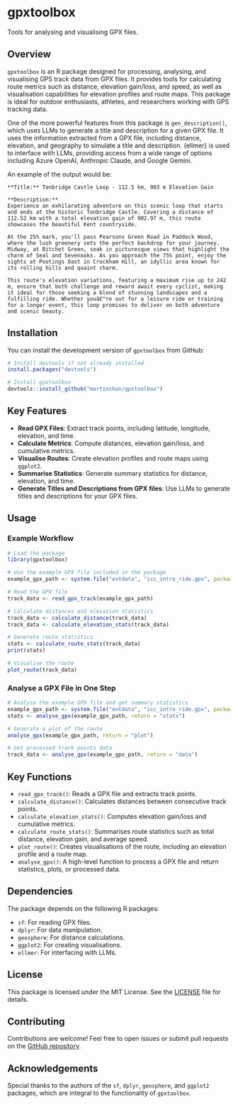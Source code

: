 # gpxtoolbox

Tools for analysing and visualising GPX files.

## Overview

`gpxtoolbox` is an R package designed for processing, analysing, and visualising GPS track data from GPX files. It provides tools for calculating route metrics such as distance, elevation gain/loss, and speed, as well as visualisation capabilities for elevation profiles and route maps. This package is ideal for outdoor enthusiasts, athletes, and researchers working with GPS tracking data.

One of the more powerful features from this package is `gen_description()`, which uses LLMs to generate a title and description for a given GPX file. It uses the information extracted from a GPX file, including distance, elevation, and geography to simulate a title and description. {ellmer} is used to interface with LLMs, providing access from a wide range of options including Azure OpenAI, Anthropic Claude, and Google Gemini. 

An example of the output would be:
```
**Title:** Tonbridge Castle Loop - 112.5 km, 903 m Elevation Gain

**Description:**  
Experience an exhilarating adventure on this scenic loop that starts and ends at the historic Tonbridge Castle. Covering a distance of 112.52 km with a total elevation gain of 902.97 m, this route showcases the beautiful Kent countryside. 

At the 25% mark, you'll pass Pearsons Green Road in Paddock Wood, where the lush greenery sets the perfect backdrop for your journey. Midway, at Bitchet Green, soak in picturesque views that highlight the charm of Seal and Sevenoaks. As you approach the 75% point, enjoy the sights at Pootings Oast in Crockham Hill, an idyllic area known for its rolling hills and quaint charm.

This route's elevation variations, featuring a maximum rise up to 242 m, ensure that both challenge and reward await every cyclist, making it ideal for those seeking a blend of stunning landscapes and a fulfilling ride. Whether youâ€™re out for a leisure ride or training for a longer event, this loop promises to deliver on both adventure and scenic beauty.
```


## Installation

You can install the development version of `gpxtoolbox` from GitHub:

```r
# Install devtools if not already installed
install.packages("devtools")

# Install gpxtoolbox
devtools::install_github("martinchan/gpxtoolbox")
```

## Key Features

- **Read GPX Files**: Extract track points, including latitude, longitude, elevation, and time.
- **Calculate Metrics**: Compute distances, elevation gain/loss, and cumulative metrics.
- **Visualise Routes**: Create elevation profiles and route maps using `ggplot2`.
- **Summarise Statistics**: Generate summary statistics for distance, elevation, and time.
- **Generate Titles and Descriptions from GPX files**: Use LLMs to generate titles and descriptions for your GPX files.

## Usage

### Example Workflow

```r
# Load the package
library(gpxtoolbox)

# Use the example GPX file included in the package
example_gpx_path <- system.file("extdata", "icc_intro_ride.gpx", package = "gpxtoolbox")

# Read the GPX file
track_data <- read_gpx_track(example_gpx_path)

# Calculate distances and elevation statistics
track_data <- calculate_distance(track_data)
track_data <- calculate_elevation_stats(track_data)

# Generate route statistics
stats <- calculate_route_stats(track_data)
print(stats)

# Visualise the route
plot_route(track_data)
```

### Analyse a GPX File in One Step

```r
# Analyse the example GPX file and get summary statistics
example_gpx_path <- system.file("extdata", "icc_intro_ride.gpx", package = "gpxtoolbox")
stats <- analyse_gpx(example_gpx_path, return = "stats")

# Generate a plot of the route
analyse_gpx(example_gpx_path, return = "plot")

# Get processed track points data
track_data <- analyse_gpx(example_gpx_path, return = "data")
```

## Key Functions

- `read_gpx_track()`: Reads a GPX file and extracts track points.
- `calculate_distance()`: Calculates distances between consecutive track points.
- `calculate_elevation_stats()`: Computes elevation gain/loss and cumulative metrics.
- `calculate_route_stats()`: Summarises route statistics such as total distance, elevation gain, and average speed.
- `plot_route()`: Creates visualisations of the route, including an elevation profile and a route map.
- `analyse_gpx()`: A high-level function to process a GPX file and return statistics, plots, or processed data.

## Dependencies

The package depends on the following R packages:

- `sf`: For reading GPX files.
- `dplyr`: For data manipulation.
- `geosphere`: For distance calculations.
- `ggplot2`: For creating visualisations.
- `ellmer`: For interfacing with LLMs.

## License

This package is licensed under the MIT License. See the [LICENSE](LICENSE) file for details.

## Contributing

Contributions are welcome! Feel free to open issues or submit pull requests on the [GitHub repository](https://github.com/martinchan/gpxtoolbox).

## Acknowledgements

Special thanks to the authors of the `sf`, `dplyr`, `geosphere`, and `ggplot2` packages, which are integral to the functionality of `gpxtoolbox`.
